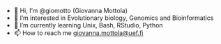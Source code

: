 - 👋 Hi, I’m @giomotto (Giovanna Mottola)
- 👀 I’m interested in Evolutionary biology, Genomics and Bioinformatics
- 🌱 I’m currently learning Unix, Bash, RStudio, Python
- 📫 How to reach me giovanna.mottola@uef.fi

<!---
giomotto/giomotto is a ✨ special ✨ repository because its `README.md` (this file) appears on your GitHub profile.
You can click the Preview link to take a look at your changes.
--->
